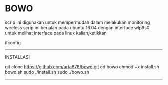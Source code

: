 # BOWO
scrip ini digunakan  untuk mempermudah dalam melakukan monitoring wireless
scrip ini berjalan pada ubuntu 16.04 dengan interface wlp9s0. 
untuk melihat interface pada linux kalian,ketikkan 

ifconfig


_______________________________________
INSTALLASI 

git clone https://github.com/arta678/bowo.git 
cd bowo
chmod +x install.sh bowo.sh
sudo ./install.sh
sudo ./bowo.sh
_______________________________________
